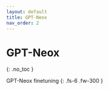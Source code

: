 ```yaml
---
layout: default
title: GPT-Neox
nav_order: 2
---
```


# GPT-Neox
{: .no_toc }

GPT-Neox finetuning
{: .fs-6 .fw-300 }